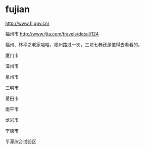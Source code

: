 # fujian

http://www.fj.gov.cn/

福州市 http://www.fjta.com/travels/detail/124

福州、林平之老家哈哈，福州路过一次，三坊七巷还是值得去看看的。

厦门市

漳州市

泉州市

三明市

莆田市

南平市

龙岩市

宁德市

平潭综合试验区